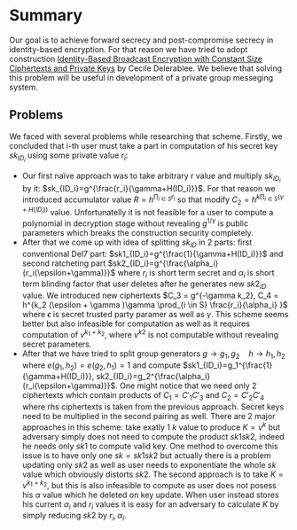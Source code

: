 # Summary

Our goal is to achieve forward secrecy and post-compromise secrecy in identity-based encryption. For that reason we have tried to adopt construction [Identity-Based Broadcast Encryption with Constant Size Ciphertexts and Private Keys](https://link.springer.com/content/pdf/10.1007/978-3-540-76900-2_12.pdf) by Cecile Delerablee. We believe that solving this problem will be useful in development of a private group messeging system.

## Problems

We faced with several problems while researching that scheme. Firstly, we concluded that i-th user must take a part in computation of his secret key $sk_{ID_i}$ using some private value $r_{i}$:
- Our first naїve approach was to take arbitrary r value and multiply $sk_{ID_i}$ by it: $sk_{ID_i}=g^{\frac{r_i}{\gamma+H(ID_i)}}$. For that reason we introduced accumulator value $R=h^{\prod_{i \in S} r_i}$ so that modify $C_2=h^{k \prod_{i \in S}(\gamma+H(ID_i))}$ value. Unfortunatelly it is not feasible for a user to compute a polynomial in decryption stage without revealing $g^{1/\gamma}$ is public parameters which breaks the construction security completely.
- After that we come up with idea of splitting $sk_{ID}$ in 2 parts: first conventional Del7 part: $sk1_{ID_i}=g^{\frac{1}{\gamma+H(ID_i)}}$ and second ratcheting part $sk2_{ID_i}=g^{\frac{\alpha_i}{r_i(\epsilon+\gamma)}}$ where $r_i$ is short term secret and $\alpha_i$ is short term blinding factor that user deletes after he generates new $sk2_{ID}$ value. We introduced new ciphertexts $C_3 = g^{-\gamma k_2}, C_4 = h^{k_2 (\epsilon + \gamma )\gamma \prod_{i \in S} \frac{r_i}{\alpha_i} }$ where $\epsilon$ is secret trusted party paramer as well as $\gamma$. This scheme seems better but also infeasible for computation as well as it requires computation of $v^{k_1+k_2}$, where $v^{k2}$ is not computable without revealing secret parameters.
- After that we have tried to split group generators $g \rightarrow g_1, g_2\quad h \rightarrow h_1, h_2$ where $e(g_1,h_2)=e(g_2,h_1)=1$ and compute $sk1_{ID_i}=g_1^{\frac{1}{\gamma+H(ID_i)}}, sk2_{ID_i}=g_2^{\frac{\alpha_i}{r_i(\epsilon+\gamma)}}$. One might notice that we need only 2 ciphertexts which contain products of $C_1 = C'_1 C'_3$ and $C_2 = C'_2 C'_4$ where rhs ciphertexts is taken from the previous approach. Secret keys need to be multiplied in the second pairing as well. There are 2 major approaches in this scheme: take exatly 1 $k$ value to produce $K=v^k$ but adversary simply does not need to compute the product $sk1 sk2$, indeed he needs only $sk1$ to compute valid key. One method to overcome this issue is to have only one $sk = sk1 sk2$ but actually there is a problem updating only $sk2$ as well as user needs to exponentiate the whole $sk$ value which obviously distorts $sk2$. The second approach is to take $K=v^{k_1+k_2}$, but this is also infeasible to compute as user does not posess his $\alpha$ value which he deleted on key update. When user instead stores his current $\alpha_i$ and $r_i$ values it is easy for an adversary to calculate $K$ by simply reducing $sk2$ by $r_i, \alpha_i$.

